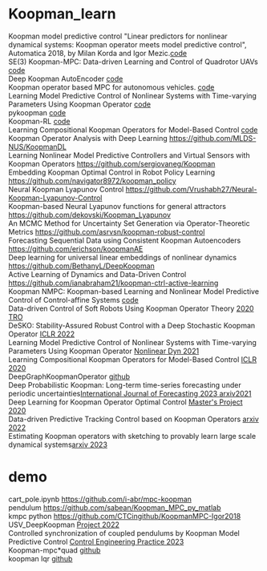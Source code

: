 # Koopman_learn  
Koopman model predictive control "Linear predictors for nonlinear dynamical systems: Koopman operator meets model predictive control", Automatica 2018, by Milan Korda and Igor Mezic.[code](https://github.com/MilanKorda/KoopmanMPC)  
SE(3) Koopman-MPC: Data-driven Learning and Control of Quadrotor UAVs [code](https://github.com/sriram-2502/KoopmanMPC_Quadrotor)   
Deep Koopman AutoEncoder [code](https://github.com/sriram-2502/Deep_Koopman_AutoEncoder)   
Koopman operator based MPC for autonomous vehicles. [code](https://github.com/sriram-2502/KoopmanMPC_AV)  
Learning Model Predictive Control of Nonlinear Systems with Time-varying Parameters Using Koopman Operator [code](https://github.com/MichaelMillerCSU/Koopman-online-updated-MPC)  
pykoopman  [code](https://github.com/dynamicslab/pykoopman)  
Koopman-RL [code](https://github.com/Pdbz199/Koopman-RL)  
Learning Compositional Koopman Operators for Model-Based Control [code](https://github.com/YunzhuLi/CompositionalKoopmanOperators)  
Koopman Operator Analysis with Deep Learning https://github.com/MLDS-NUS/KoopmanDL  
Learning Nonlinear Model Predictive Controllers and Virtual Sensors with Koopman Operators https://github.com/sergiovaneg/Koopman  
Embedding Koopman Optimal Control in Robot Policy Learning https://github.com/navigator8972/koopman_policy  
Neural Koopman Lyapunov Control https://github.com/Vrushabh27/Neural-Koopman-Lyapunov-Control  
Koopman-based Neural Lyapunov functions for general attractors https://github.com/dekovski/Koopman_Lyapunov  
An MCMC Method for Uncertainty Set Generation via Operator-Theoretic Metrics https://github.com/asrvsn/koopman-robust-control  
Forecasting Sequential Data using Consistent Koopman Autoencoders  https://github.com/erichson/koopmanAE  
Deep learning for universal linear embeddings of nonlinear dynamics https://github.com/BethanyL/DeepKoopman  
Active Learning of Dynamics and Data-Driven Control https://github.com/ianabraham21/koopman-ctrl-active-learning  
Koopman NMPC: Koopman-based Learning and Nonlinear Model Predictive Control of Control-affine Systems [code](https://github.com/Cafolkes/koopman_learning_and_control)  
Data-driven Control of Soft Robots Using Koopman Operator Theory [2020 TRO](https://github.com/ramvasudevan/soft-robot-koopman)  
DeSKO: Stability-Assured Robust Control with a Deep Stochastic Koopman Operator [ICLR 2022](https://github.com/srl-ethz/DeSKO-Deep-Stochastic-Koopman-Operator)   
Learning Model Predictive Control of Nonlinear Systems with Time-varying Parameters Using Koopman Operator [Nonlinear Dyn 2021](https://github.com/MichaelMillerCSU/Koopman-online-updated-MPC)  
Learning Compositional Koopman Operators for Model-Based Control [ICLR 2020](https://github.com/YunzhuLi/CompositionalKoopmanOperators)  
DeepGraphKoopmanOperator [github](https://github.com/mturja-vf-ic-bd/DeepGraphKoopmanOperator#interpretable-deep-graph-koopman-operator)  
Deep Probabilistic Koopman: Long-term time-series forecasting under periodic uncertainties[International Journal of Forecasting 2023 arxiv2021](https://github.com/AlexTMallen/dpk#deep-probabilistic-koopman-dpk-long-term-time-series-forecasting-under-periodic-uncertainties)  
Deep Learning for Koopman Operator Optimal Control [Master's Project 2020](https://github.com/xl402/deep-koopman#deep-learning-for-koopman-operator-optimal-control)  
Data-driven Predictive Tracking Control based on Koopman Operators [arxiv 2022](https://github.com/autosysproj/ktmpc)  
Estimating Koopman operators with sketching to provably learn large scale dynamical systems[arxiv 2023](https://github.com/Giodiro/NystromKoopman) 
# demo  
cart_pole.ipynb https://github.com/i-abr/mpc-koopman  
pendulum  https://github.com/sabean/Koopman_MPC_py_matlab  
kmpc python https://github.com/CTCingithub/KoopmanMPC-Igor2018  
USV_DeepKoopman [Project 2022](https://github.com/qypalice/USV_DeepKoopman)    
Controlled synchronization of coupled pendulums by Koopman Model Predictive Control [Control Engineering Practice 2023](https://github.com/aa4cc/KoopmanMPC-for-synchronization)  
Koopman-mpc*quad [github](https://github.com/kianmolani/koopman-mpc)  
koopman lqr [github](https://github.com/tony23545/DeepKoopman)


